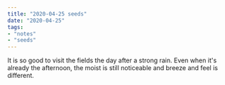 ```yaml
---
title: "2020-04-25 seeds"
date: "2020-04-25"
tags:
- "notes"
- "seeds"
---
```


It is so good to visit the fields the day after a strong rain. Even when it's already the afternoon, the moist is still noticeable and breeze and feel is different.